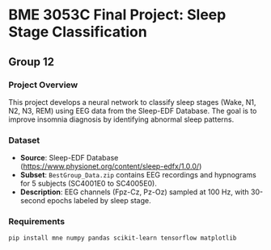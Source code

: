 # BME 3053C Final Project: Sleep Stage Classification
## Group 12

### Project Overview
This project develops a neural network to classify sleep stages (Wake, N1, N2, N3, REM) using EEG data from the Sleep-EDF Database. The goal is to improve insomnia diagnosis by identifying abnormal sleep patterns.

### Dataset
- **Source**: Sleep-EDF Database (https://www.physionet.org/content/sleep-edfx/1.0.0/)
- **Subset**: `BestGroup_Data.zip` contains EEG recordings and hypnograms for 5 subjects (SC4001E0 to SC4005E0).
- **Description**: EEG channels (Fpz-Cz, Pz-Oz) sampled at 100 Hz, with 30-second epochs labeled by sleep stage.

### Requirements
```bash
pip install mne numpy pandas scikit-learn tensorflow matplotlib
